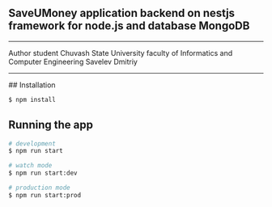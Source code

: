 ## SaveUMoney application backend on nestjs framework for node.js and database MongoDB
<hr>
Author student Chuvash State University faculty of Informatics and Computer Engineering Savelev Dmitriy
<hr>
## Installation

```bash
$ npm install
```

## Running the app

```bash
# development
$ npm run start

# watch mode
$ npm run start:dev

# production mode
$ npm run start:prod
```